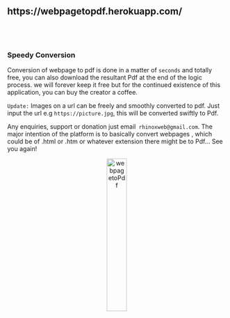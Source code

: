 <h2>https://webpagetopdf.herokuapp.com/<h2>
<br>
<h3>Speedy <span class="code_color">Conversion</span></h3>
Conversion of webpage to pdf is done in a matter of <code class="code_color">seconds</code> and totally
free, you can also download the resultant Pdf at the end of the logic process. we will forever keep it free but for the continued existence of this application, you can buy the creator a coffee. 
<p> <code class="code_color">Update:</code> Images on a url can be freely and smoothly converted to pdf. Just input the url e.g <code class="code_color">https://picture.jpg</code>,  this will be converted swiftly to Pdf.</p>
Any enquiries, support or donation just email<code class="code_color">&nbsp;rhinoxweb@gmail.com</code>. 
The major intention of the platform is to basically convert webpages , which could be of .html or .htm or whatever extension there might be to Pdf... See you again!
<p align="center">
  <img src="https://webpagetopdf.herokuapp.com/main/static/img/logo_new.svg" width="30%" title="webpagetoPdf">
</p>
